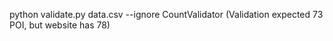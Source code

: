 python validate.py data.csv --ignore CountValidator (Validation expected 73 POI, but website has 78)
